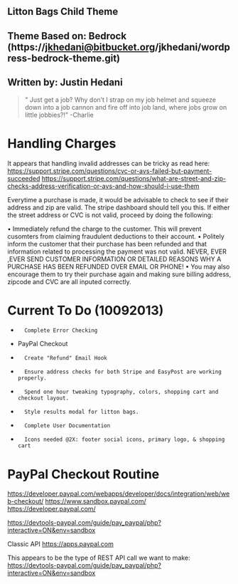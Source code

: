 
##		Litton Bags Child Theme
##	Theme Based on: Bedrock (https://jkhedani@bitbucket.org/jkhedani/wordpress-bedrock-theme.git)
##		Written by: Justin Hedani

> " Just get a job? Why don’t I strap on my job helmet and squeeze down into a job cannon and fire off into job land, where jobs grow on little jobbies?!" -Charlie


Handling Charges
================

It appears that handling invalid addresses can be tricky as read here:
https://support.stripe.com/questions/cvc-or-avs-failed-but-payment-succeeded
https://support.stripe.com/questions/what-are-street-and-zip-checks-address-verification-or-avs-and-how-should-i-use-them

Everytime a purchase is made, it would be advisable to check to see if their address and zip are valid. The stripe dashboard
should tell you this. If either the street address or CVC is not valid, proceed by doing the following:

•		Immediately refund the charge to the customer. This will prevent cusomters from claiming fraudulent deductions to their account.
•		Politely inform the customer that their purchase has been refunded and that information related to processing the payment was not valid.
		NEVER, EVER ,EVER SEND CUSTOMER INFORMATION OR DETAILED REASONS WHY A PURCHASE HAS BEEN REFUNDED OVER EMAIL OR PHONE!
•		You may also encourage them to try their purchase again and making sure billing address, zipcode and CVC are all inputed correctly.


Current To Do (10092013)
========================

+		Complete Error Checking
+ 	PayPal Checkout
+		Create "Refund" Email Hook
+		Ensure address checks for both Stripe and EasyPost are working properly.
+		Spend one hour tweaking typography, colors, shopping cart and checkout layout.
+		Style results modal for litton bags.
+		Complete User Documentation


+		Icons needed @2X: footer social icons, primary logo, & shopping cart



PayPal Checkout Routine
=======================

https://developer.paypal.com/webapps/developer/docs/integration/web/web-checkout/
https://www.sandbox.paypal.com/
https://developer.paypal.com/

https://devtools-paypal.com/guide/pay_paypal/php?interactive=ON&env=sandbox

Classic API
https://apps.paypal.com

This appears to be the type of REST API call we want to make:
https://devtools-paypal.com/guide/pay_paypal/php?interactive=ON&env=sandbox